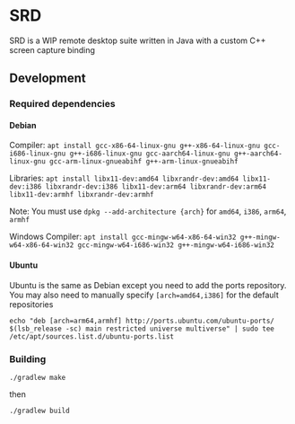 # SRD

SRD is a WIP remote desktop suite written in Java with a custom C++ screen capture binding

## Development

### Required dependencies

#### Debian

Compiler:
`apt install gcc-x86-64-linux-gnu g++-x86-64-linux-gnu gcc-i686-linux-gnu g++-i686-linux-gnu gcc-aarch64-linux-gnu g++-aarch64-linux-gnu gcc-arm-linux-gnueabihf g++-arm-linux-gnueabihf`

Libraries:
`apt install libx11-dev:amd64 libxrandr-dev:amd64 libx11-dev:i386 libxrandr-dev:i386 libx11-dev:arm64 libxrandr-dev:arm64 libx11-dev:armhf libxrandr-dev:armhf`

Note: You must use `dpkg --add-architecture {arch}` for `amd64`, `i386`, `arm64`, `armhf`

Windows Compiler:
`apt install gcc-mingw-w64-x86-64-win32 g++-mingw-w64-x86-64-win32 gcc-mingw-w64-i686-win32 g++-mingw-w64-i686-win32`

#### Ubuntu

Ubuntu is the same as Debian except you need to add the ports repository.\
You may also need to manually specify `[arch=amd64,i386]` for the default repositories

`echo "deb [arch=arm64,armhf] http://ports.ubuntu.com/ubuntu-ports/ $(lsb_release -sc) main restricted universe multiverse" | sudo tee /etc/apt/sources.list.d/ubuntu-ports.list`

### Building

`./gradlew make`

then

`./gradlew build`